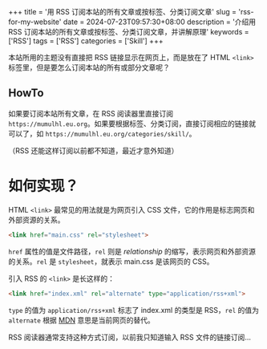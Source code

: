 +++
title = '用 RSS 订阅本站的所有文章或按标签、分类订阅文章'
slug = 'rss-for-my-website'
date = 2024-07-23T09:57:30+08:00
description = '介绍用 RSS 订阅本站的所有文章或按标签、分类订阅文章，并讲解原理'
keywords = ['RSS']
tags = ['RSS']
categories = ['Skill']
+++

本站所用的主题没有直接把 RSS 链接显示在网页上，而是放在了 HTML `<link>` 标签里，但是要怎么订阅本站的所有或部分文章呢？

## HowTo
如果要订阅本站所有文章，在 RSS 阅读器里直接订阅 `https://mumulhl.eu.org`。如果要根据标签、分类订阅，直接订阅相应的链接就可以了，如 `https://mumulhl.eu.org/categories/skill/`。

（RSS 还能这样订阅以前都不知道，最近才意外知道）

# 如何实现？
HTML `<link>` 最常见的用法就是为网页引入 CSS 文件，它的作用是标志网页和外部资源的关系。

```html
<link href="main.css" rel="stylesheet">
```

`href` 属性的值是文件路径，`rel` 则是 _relationship_ 的缩写，表示网页和外部资源的关系。`rel` 是 `stylesheet`，就表示 main.css 是该网页的 CSS。

引入 RSS 的 `<link>` 是长这样的：

```html
<link href="index.xml" rel="alternate" type="application/rss+xml">
```

`type` 的值为 `application/rss+xml` 标志了 index.xml 的类型是 RSS，`rel` 的值为 `alternate` 根据 [MDN](https://developer.mozilla.org/en-US/docs/Web/HTML/Attributes/rel) 意思是当前网页的替代。

RSS 阅读器通常支持这种方式订阅，以前我只知道输入 RSS 文件的链接订阅...
